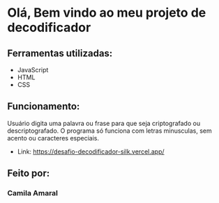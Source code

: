 # Olá, Bem vindo ao meu projeto de decodificador

## Ferramentas utilizadas:
* JavaScript
* HTML
* CSS

## Funcionamento:
Usuário digita uma palavra ou frase para que seja criptografado ou descriptografado.
O programa só funciona com letras minusculas, sem acento ou caracteres especiais.

* Link: https://desafio-decodificador-silk.vercel.app/

## Feito por:

### Camila Amaral
